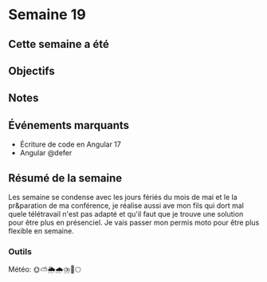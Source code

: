 # Semaine 19

## Cette semaine a été 

## Objectifs

## Notes

## Événements marquants

- Écriture de code en Angular 17
- Angular @defer

## Résumé de la semaine

Les semaine se condense avec les jours fériés du mois de mai et le la pr&paration de ma conférence, je réalise aussi ave mon fils qui dort mal quele télétravail n'est pas adapté et qu'il faut que je trouve une solution pour être plus en présenciel. Je vais passer mon permis moto pour être plus flexible en semaine.  

### Outils

Météo: 🌞⛅🌦️🌧️⛈️🌈🌕
